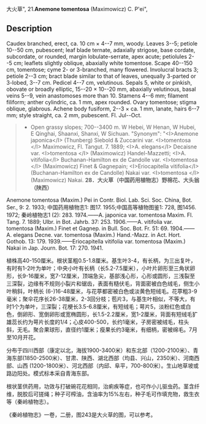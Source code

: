 大火草",
21.**Anemone tomentosa** (Maximowicz) C. P'ei",

## Description
Caudex branched, erect, ca. 10 cm × 4--7 mm, woody. Leaves 3--5; petiole 10--50 cm, pubescent; leaf blade ternate, adaxially strigose, base cordate, subcordate, or rounded, margin lobulate-serrate, apex acute; petiolules 2--5 cm; leaflets slightly oblique, abaxially white tomentose. Scape 40--150 cm, tomentose; cyme 2- or 3-branched, many flowered. Involucral bracts 3; petiole 2--3 cm; bract blade similar to that of leaves, unequally 3-parted or 3-lobed, 3--7 cm. Pedicel 4--7 cm, velutinous. Sepals 5, white or pinkish, obovate or broadly elliptic, 15--20 × 10--20 mm, abaxially velutinous, basal veins 5--9, vein anastomoses more than 10. Stamens 4--6 mm; filament filiform; anther cylindric, ca. 1 mm, apex rounded. Ovary tomentose; stigma oblique, glabrous. Achene body fusiform, 2--3 × ca. 1 mm, lanate, hairs 6--7 mm; style straight, ca. 2 mm, pubescent. Fl. Jul--Oct.

> * Open grassy slopes; 700--3400 m. W Hebei, W Henan, W Hubei, E Qinghai, Shaanxi, Shanxi, W Sichuan.
  "Synonym": "&lt;I&gt;Anemone japonica&lt;/I&gt; (Thunberg) Siebold &amp; Zuccarini var. &lt;I&gt;tomentosa &lt;/I&gt; Maximowicz, Fl. Tangut. 7. 1889; &lt;I&gt;A. elegans&lt;/I&gt; Decaisne var. &lt;I&gt;tomentosa &lt;/I&gt; (Maximowicz) Handel-Mazzetti; &lt;I&gt;A. vitifolia&lt;/I&gt; Buchanan-Hamilton ex de Candolle var. &lt;I&gt;tomentosa &lt;/I&gt; (Maximowicz) Finet &amp; Gagnepain; &lt;I&gt;Eriocapitella vitifolia&lt;/I&gt; (Buchanan-Hamilton ex de Candolle) Nakai var. &lt;I&gt;tomentosa &lt;/I&gt; (Maximowicz) Nakai.
**28．大火草（中国药用植物志）野棉花、大头翁（陕西）**

Anemone tomentosa (Maxim.) Pei in Contr. Biol. Lab. Sci. Soc. China, Bot. Ser., 9: 2. 1933; 中国药用植物志1: 图17. 1955;中国高等植物图鉴1: 728, 图1456. 1972; 秦岭植物志1 (2): 283. 1974.——A. japonica var. tomentosa Maxim. Fl. Tang. 7. 1889; Ulbr. in Bot. Jahrb. 37: 253. 1906.——A. vitifolia var. tomentosa (Maxim.) Finet et Gagnep. in Bull. Soc. Bot. Fr. 51: 69. 1904.——A. elegans Decne. var. tomentosa (Maxim.) Hand.-Mazz. in Act. Hort. Gothob. 13: 179. 1939.——Eriocapitella vitifolia var. tomentosa (Maxim.) Nakai in Jap. Journ. Bot. 17: 270. 1941.

植株高40-150厘米。根状茎粗0.5-1.8厘米。基生叶3-4，有长柄，为三出复叶，有时有1-2叶为单叶；中央小叶有长柄（长5.2-7.5厘米），小叶片卵形至三角状卵形，长9-16厘米，宽7-12厘米，顶端急尖，基部浅心形，心形或圆形，三浅裂至三深裂，边缘有不规则小裂片和锯齿，表面有糙伏毛，背面密被白色绒毛，侧生小叶稍斜，叶柄长 (6-)16-48厘米，与花葶都密被白色或淡黄色短绒毛。花葶粗3-9毫米；聚伞花序长26-38厘米，2-3回分枝；苞片3，与基生叶相似，不等大，有时1个为单叶，三深裂；花梗长3.5-6.8厘米，有短绒毛；萼片5，淡粉红色或白色，倒卵形、宽倒卵形或宽椭圆形，长1.5-2.2厘米，宽1-2厘米，背面有短绒毛犷雄蕊长约为萼片长度的1/4；心皮400-500，长约1毫米，子房密被绒毛，柱头斜，无毛。聚合果球形，直径约1厘米；瘦果长约3毫米，有细柄，密被绵毛。7月至10月开花。

分布于四川西部（康定以北，海拔1900-3400米）和东北部（1200-2100米）、青海东部(1850-2500米）、甘肃、陕西、湖北西部（均县、兴山，2350米）、河南西部、山西 (1200-1800米）、河北西部（内邱、阜平，700-800米）。生山地草坡或路边阳处。模式标本采自青海东部。

根状茎供药用，功效与打破碗花花相同，治痢疾等症，也可作小儿驱虫药。茎含纤维，脱胶后可搓绳；种子可榨油，含油率为15%左右，种子毛可作填充物，救生衣等（秦岭植物志）。

《秦岭植物志》一卷，二册，图243是大火草的图，可以参考。

